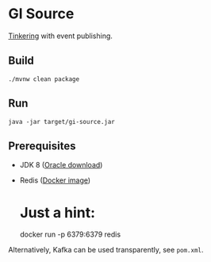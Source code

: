 # GI Source

[Tinkering](http://docs.spring.io/spring-cloud-stream/docs/current/reference/htmlsingle/#_getting_started) with event publishing.

## Build

    ./mvnw clean package

## Run

    java -jar target/gi-source.jar

## Prerequisites

 * JDK 8 ([Oracle download](http://www.oracle.com/technetwork/java/javase/downloads/jdk8-downloads-2133151.html))
 * Redis ([Docker image](https://store.docker.com/images/redis))


    # Just a hint:
    docker run -p 6379:6379 redis

Alternatively, Kafka can be used transparently, see `pom.xml`.
